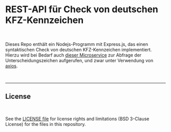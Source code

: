 # REST-API für Check von deutschen KFZ-Kennzeichen #

<br>

Dieses Repo enthält ein Nodejs-Programm mit Express.js, das einen syntaktischen Check von
deutschen KFZ-Kennzeichen implementiert. Hierzu wird bei Bedarf auch 
[dieser Microservice](https://github.com/MDecker-MobileComputing/Nodejs_Express_KfzKennzeichenMitLowdb) 
zur Abfrage der Unterscheidungszeichen aufgerufen, und zwar unter Verwendung von
[axios](https://www.npmjs.com/package/axios).

<br>

----

## License ##

<br>

See the [LICENSE file](LICENSE.md) for license rights and limitations (BSD 3-Clause License)
for the files in this repository.

<br>
